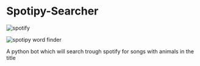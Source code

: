 # Spotipy-Searcher

![spotify](https://res.cloudinary.com/practicaldev/image/fetch/s--NaBO0vjh--/c_imagga_scale,f_auto,fl_progressive,h_420,q_auto,w_1000/https://thepracticaldev.s3.amazonaws.com/i/obqo8d6t00w0cdtq71im.png)

![spotipy word finder](https://ibb.co/DkRGDPg)


A python bot which will search trough spotify for songs with animals in the title

